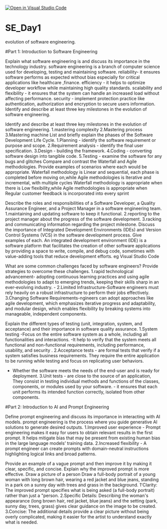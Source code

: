 [![Open in Visual Studio Code](https://classroom.github.com/assets/open-in-vscode-2e0aaae1b6195c2367325f4f02e2d04e9abb55f0b24a779b69b11b9e10269abc.svg)](https://classroom.github.com/online_ide?assignment_repo_id=18397775&assignment_repo_type=AssignmentRepo)
# SE_Day1
evolution of software engineering.

#Part 1: Introduction to Software Engineering

Explain what software engineering is and discuss its importance in the technology industry.
software engineering is a branch of computer science used for developing, testing and maintaining software.
reliability- it ensures software performs as expected without bias especially for critical applications like healthcare ,finance. 
efficiency - it helps to optimize developer workflow while maintaining high quality standards.
 scalability and flexibility - it ensures that the system can handle an increased load without affecting performance.
 security - implement protection practice like authentication, authorization and encryption to secure users information. Identify and describe at least three key milestones in the evolution of software engineering.
 
Identify and describe at least three key milestones in the evolution of software engineering.
1.mastering complexity
2.Mastering process
3.Mastering machine
List and briefly explain the phases of the Software Development Life Cycle.
1.Planning - identify the software requirement or purpose and scope.
2.Requirement analysis - identify the final user specification. 
3.Design - building the framework. 
4.Coding - converting software design into tangible code.
5.Testing - examine the software for any bugs and glitches
Compare and contrast the Waterfall and Agile methodologies. Provide examples of scenarios where each would be appropriate.
Waterfall methodology is  Linear and sequential, each phase is completed before moving on,while    Agile methodologies is  Iterative and incremental, with multiple cycles
Waterfall methodology is appropriate when there is Low flexibility,while Agile methodologies is appropriate when  Regular customer feedback is incorporated into every sprint

Describe the roles and responsibilities of a Software Developer, a Quality Assurance Engineer, and a Project Manager in a software engineering team.
1.maintaining and updating software to keep it functional. 
2.reporting to the project manager about the progress of the software development.
3.racking and communicating information regarding the project milestone.
Discuss the importance of Integrated Development Environments (IDEs) and Version Control Systems (VCS) in the software development process. Give examples of each.
An integrated development environment (IDE) is a software platform that facilitates the creation of other software applications by providing a space to write, compile, and debug code, sometimes with value-adding tools that reduce development efforts. eg Visual Studio Code 

What are some common challenges faced by software engineers? Provide strategies to overcome these challenges.
1.rapid technological advancement-  adopting continuous learning practices and using agile methodologies to adapt to emerging trends, keeping their skills sharp in an ever-evolving industry. -
2.Limited Infrastructure-Software engineers must rely heavily on a robust infrastructure to perform their jobs effectively.
3.Changing Software Requirements-ngineers can adopt approaches like agile development, which emphasizes iterative progress and adaptability, and modular design, which enables flexibility by breaking systems into manageable, independent components.

Explain the different types of testing (unit, integration, system, and acceptance) and their importance in software quality assurance.
 1.System testing -Focus on the entire software system as a whole, including all functionalities and interactions.
 -It help to verify that the system meets all functional and non-functional requirements, including performance, usability, and security .
 2.Acceptance tests - are formal tests that verify if a system satisfies business requirements. They require the entire application to be running while testing and focus on replicating user behaviors. 
- Whether the software meets the needs of the end-user and is ready for deployment.
3.Unit tests - are close to the source of an application, They consist in testing individual methods and functions of the classes, components, or modules used by your software. - it ensures that each unit performs its intended function correctly, isolated from other components.

#Part 2: Introduction to AI and Prompt Engineering


Define prompt engineering and discuss its importance in interacting with AI models.
 prompt engineering  is the process where you guide generative AI solutions to generate desired outputs.
1.Improved user experience - Prompt engineering makes it easy for users to obtain relevant results in the first prompt. It helps mitigate bias that may be present from existing human bias in the large language models’ training data.
2.Increased flexibility - A prompt engineer can create prompts with domain-neutral instructions highlighting logical links and broad patterns.

Provide an example of a vague prompt and then improve it by making it clear, specific, and concise. Explain why the improved prompt is more effective.
Draw a picture of a person
Draw a full-body portrait of a young woman with long brown hair, wearing a red jacket and blue jeans, standing in a park on a sunny day with trees and grass in the background.
1'Clarity: The improved prompt specifies what is being asked (a full-body portrait) rather than just a "person.
2.Specific Details: Describing the woman's appearance (long brown hair, red jacket, blue jeans) and the setting (park, sunny day, trees, grass) gives clear guidance on the image to be created.
3.Concise: The additional details provide a clear picture without being overly complicated, making it easier for the artist to understand exactly what is needed.
